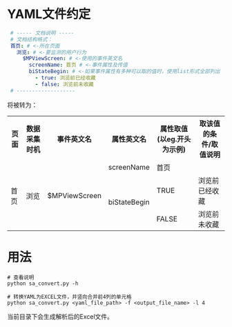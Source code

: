
# YAML文件约定

```yaml
 # ----- 文档说明 -----
 # 文档结构格式：
 首页: # <-所在页面
   浏览: # <-要监测的用户行为
     $MPViewScreen: # <-使用的事件英文名
       screenName: 首页 # <-事件属性及传值
       biStateBegin: # <-如果事件属性有多种可以取的值时，使用list形式全部列出
         - true: 浏览前已经收藏
         - false: 浏览前未收藏
 # -------------------
 ```
 将被转为：
<table>
  <tr>
    <th>页面</th>
    <th>数据采集时机</th>
    <th>事件英文名</th>
    <th>属性英文名</th>
    <th>属性取值(以eg.开头为示例)</th>
    <th>取该值的条件/取值说明</th>
  </tr>
  <tr>
    <td rowspan=3>首页</td>
    <td rowspan=3>浏览</td>
    <td rowspan=3>$MPViewScreen</td>
    <td>screenName</td>
    <td>首页</td>
    <td></td>
  </tr>
  <tr>
    <td rowspan=2>biStateBegin</td>
    <td>TRUE</td>
    <td>浏览前已经收藏</td>
  </tr>
  <tr>
    <td>FALSE</td>
    <td>浏览前未收藏</td>
  </tr>
  <tr>
  </tr>
</table>

# 用法


```
# 查看说明
python sa_convert.py -h

# 转换YAML为EXCEL文件，并竖向合并前4列的单元格
python sa_convert.py <yaml_file_path> -f <output_file_name> -l 4
```

当前目录下会生成解析后的Excel文件。

